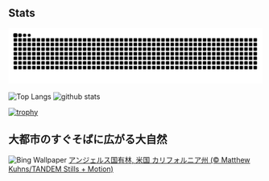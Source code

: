 ## Stats
<picture>
  <source media="(prefers-color-scheme: dark)" srcset="https://raw.githubusercontent.com/ba230t/ba230t/output/github-contribution-grid-snake-dark.svg">
  <source media="(prefers-color-scheme: light)" srcset="https://raw.githubusercontent.com/ba230t/ba230t/output/github-contribution-grid-snake.svg">
  <img alt="github contribution grid snake animation" src="https://raw.githubusercontent.com/ba230t/ba230t/output/github-contribution-grid-snake.svg">
</picture>

<p align="left">
  <img alt="Top Langs" height="150px" src="https://github-readme-stats.vercel.app/api/top-langs/?username=ba230t&layout=compact&theme=transparent" />
  <img alt="github stats" height="150px" src="https://github-readme-stats.vercel.app/api?username=ba230t&theme=transparent" />
</p>

[![trophy](https://github-profile-trophy.vercel.app/?username=ba230t&theme=transparent&column=7)](https://github.com/ryo-ma/github-profile-trophy)


<!-- Bing Wallpaper Start -->
## 大都市のすぐそばに広がる大自然
![Bing Wallpaper](https://www.bing.com/th?id=OHR.PacificCrestTrail_JA-JP5723625676_1920x1080.jpg&rf=LaDigue_1920x1080.jpg&pid=hp)
[アンジェルス国有林, 米国 カリフォルニア州 (© Matthew Kuhns/TANDEM Stills + Motion)](https://www.bing.com/search?q=%E3%82%A2%E3%83%B3%E3%82%B8%E3%82%A7%E3%83%AB%E3%82%B9%E5%9B%BD%E6%9C%89%E6%9E%97%2c+%E3%82%AB%E3%83%AA%E3%83%95%E3%82%A9%E3%83%AB%E3%83%8B%E3%82%A2%E5%B7%9E&form=hpcapt&filters=HpDate%3a%2220250606_1500%22)
<!-- Bing Wallpaper End -->
